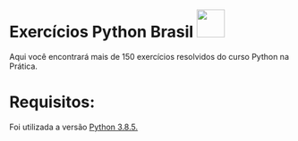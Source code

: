 # Exercícios Python Brasil <img src="https://emojipedia-us.s3.dualstack.us-west-1.amazonaws.com/thumbs/160/htc/37/snake_1f40d.png" height="50" width="50">

Aqui você encontrará mais de 150 exercícios resolvidos do curso Python na Prática.


# Requisitos:

Foi utilizada a versão <a href="https://www.python.org/">Python 3.8.5.</a>
